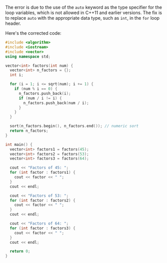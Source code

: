 
The error is due to the use of the `auto` keyword as the type specifier for the loop variables, which is not allowed in C++11 and earlier versions. The fix is to replace `auto` with the appropriate data type, such as `int`, in the `for` loop header.

Here's the corrected code:
```cpp
#include <algorithm>
#include <iostream>
#include <vector>
using namespace std;

vector<int> factors(int num) {
  vector<int> n_factors = {};
  int i;

  for (i = 1; i <= sqrt(num); i += 1) {
    if (num % i == 0) {
      n_factors.push_back(i);
      if (num / i != i) {
        n_factors.push_back(num / i);
      }
    }
  }

  sort(n_factors.begin(), n_factors.end()); // numeric sort
  return n_factors;
}

int main() {
  vector<int> factors1 = factors(45);
  vector<int> factors2 = factors(53);
  vector<int> factors3 = factors(64);

  cout << "Factors of 45: ";
  for (int factor : factors1) {
    cout << factor << " ";
  }
  cout << endl;

  cout << "Factors of 53: ";
  for (int factor : factors2) {
    cout << factor << " ";
  }
  cout << endl;

  cout << "Factors of 64: ";
  for (int factor : factors3) {
    cout << factor << " ";
  }
  cout << endl;

  return 0;
}
```

